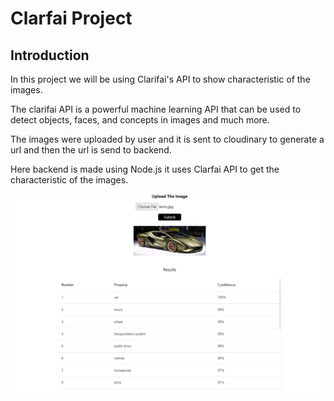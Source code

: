 # Clarfai Project

## Introduction
In this project we will be using Clarifai's API to show characteristic of the images. 
</br>

The clarifai API is a powerful machine learning API that can be used to detect objects, faces, and concepts in images and much more.
</br> 

The images were uploaded by user and it is sent to cloudinary to generate a url and then the url is send to backend. </br>

Here backend is made using Node.js it uses Clarfai API to get the characteristic of the images.

![screenshot](./screenshots/screenshot1.jpg)